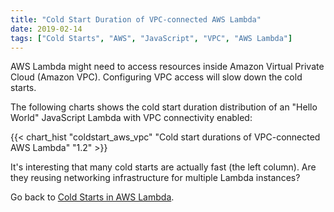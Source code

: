 ```yaml
---
title: "Cold Start Duration of VPC-connected AWS Lambda"
date: 2019-02-14
tags: ["Cold Starts", "AWS", "JavaScript", "VPC", "AWS Lambda"]
---
```


AWS Lambda might need to access resources inside Amazon Virtual Private Cloud (Amazon VPC). Configuring VPC access will slow down the cold starts.

The following charts shows the cold start duration distribution of an "Hello World" JavaScript Lambda with VPC connectivity enabled:

{{< chart_hist 
     "coldstart_aws_vpc" 
     "Cold start durations of VPC-connected AWS Lambda" 
     "1.2" >}}

It's interesting that many cold starts are actually fast (the left column). Are they reusing networking infrastructure for multiple Lambda instances?

Go back to [Cold Starts in AWS Lambda](/coldstarts/aws/).